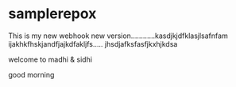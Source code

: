 # samplerepox

This is my new webhook
new version............kasdjkjdfklasjlsafnfam ijakhkfhskjandfjajkdfakljfs.....
jhsdjafksfasfjkxhjkdsa






welcome to madhi & sidhi



good morning
